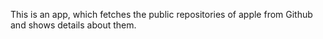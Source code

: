 This is an app, which fetches the public repositories of apple from Github and shows details about them.

